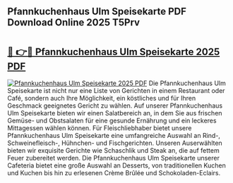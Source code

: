 ## Pfannkuchenhaus Ulm Speisekarte PDF Download Online 2025 T5Prv

# <h2><a href="http://gcc7xwu.nevu.top/?p=Pfannkuchenhaus+Ulm+Speisekarte">🔗 👉🔴 Pfannkuchenhaus Ulm Speisekarte 2025 PDF</a></h2>

[![Pfannkuchenhaus Ulm Speisekarte 2025 PDF](https://i.imgur.com/dBaPXMq.png)](http://gcc7xwu.nevu.top/?p=Pfannkuchenhaus+Ulm+Speisekarte)
Die Pfannkuchenhaus Ulm Speisekarte ist nicht nur eine Liste von Gerichten in einem Restaurant oder Café, sondern auch Ihre Möglichkeit, ein köstliches und für Ihren Geschmack geeignetes Gericht zu wählen. Auf unserer Pfannkuchenhaus Ulm Speisekarte bieten wir einen Salatbereich an, in dem Sie aus frischen Gemüse- und Obstsalaten für eine gesunde Ernährung und ein leckeres Mittagessen wählen können. Für Fleischliebhaber bietet unsere Pfannkuchenhaus Ulm Speisekarte eine umfangreiche Auswahl an Rind-, Schweinefleisch-, Hühnchen- und Fischgerichten. Unseren Auserwählten bieten wir exquisite Gerichte wie Schaschlik und Steak an, die auf fettem Feuer zubereitet werden. Die Pfannkuchenhaus Ulm Speisekarte unserer Cafeteria bietet eine große Auswahl an Desserts, von traditionellen Kuchen und Kuchen bis hin zu erlesenen Crème Brûlée und Schokoladen-Eclairs.
